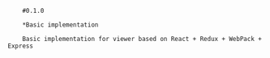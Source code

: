         #0.1.0

        *Basic implementation

        Basic implementation for viewer based on React + Redux + WebPack + Express
